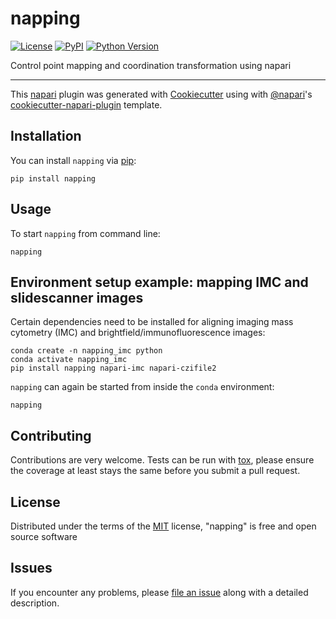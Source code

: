 # napping

[![License](https://img.shields.io/pypi/l/napping.svg?color=green)](https://github.com/BodenmillerGroup/napping/raw/master/LICENSE)
[![PyPI](https://img.shields.io/pypi/v/napping.svg?color=green)](https://pypi.org/project/napping)
[![Python Version](https://img.shields.io/pypi/pyversions/napping.svg?color=green)](https://python.org)
<!-- [![tests](https://github.com/BodenmillerGroup/napping/workflows/tests/badge.svg)](https://github.com/BodenmillerGroup/napping/actions) -->
<!-- [![codecov](https://codecov.io/gh/BodenmillerGroup/napping/branch/master/graph/badge.svg)](https://codecov.io/gh/BodenmillerGroup/napping) -->

Control point mapping and coordination transformation using napari

----------------------------------

This [napari] plugin was generated with [Cookiecutter] using with [@napari]'s [cookiecutter-napari-plugin] template.

<!--
Don't miss the full getting started guide to set up your new package:
https://github.com/napari/cookiecutter-napari-plugin#getting-started

and review the napari docs for plugin developers:
https://napari.org/docs/plugins/index.html
-->

## Installation

You can install `napping` via [pip]:

    pip install napping

## Usage

To start `napping` from command line:

    napping
    
## Environment setup example: mapping IMC and slidescanner images

Certain dependencies need to be installed for aligning imaging mass cytometry (IMC) and brightfield/immunofluorescence images:

    conda create -n napping_imc python
    conda activate napping_imc
    pip install napping napari-imc napari-czifile2

`napping` can again be started from inside the `conda` environment:

    napping

## Contributing

Contributions are very welcome. Tests can be run with [tox], please ensure
the coverage at least stays the same before you submit a pull request.

## License

Distributed under the terms of the [MIT] license,
"napping" is free and open source software

## Issues

If you encounter any problems, please [file an issue] along with a detailed description.

[napari]: https://github.com/napari/napari
[Cookiecutter]: https://github.com/audreyr/cookiecutter
[@napari]: https://github.com/napari
[MIT]: http://opensource.org/licenses/MIT
[BSD-3]: http://opensource.org/licenses/BSD-3-Clause
[GNU GPL v3.0]: http://www.gnu.org/licenses/gpl-3.0.txt
[GNU LGPL v3.0]: http://www.gnu.org/licenses/lgpl-3.0.txt
[Apache Software License 2.0]: http://www.apache.org/licenses/LICENSE-2.0
[Mozilla Public License 2.0]: https://www.mozilla.org/media/MPL/2.0/index.txt
[cookiecutter-napari-plugin]: https://github.com/napari/cookiecutter-napari-plugin
[file an issue]: https://github.com/BodenmillerGroup/napping/issues
[napari]: https://github.com/napari/napari
[tox]: https://tox.readthedocs.io/en/latest/
[pip]: https://pypi.org/project/pip/
[PyPI]: https://pypi.org/
